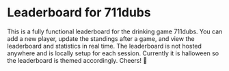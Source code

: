 # Leaderboard for 711dubs

This is a fully functional leaderboard for the drinking game 711dubs. You can add a new player, update the standings after a game, and view the leaderboard and statistics in real time. The leaderboard is not hosted anywhere and is locally setup for each session. Currently it is halloween so the leaderboard is themed accordingly. Cheers! 🍾
